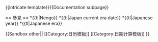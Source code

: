 <includeonly>{{intricate template}}</includeonly>{{Documentation subpage}}<!-- 在本行下編輯模板說明 -->
<!--
== 概要 ==

== 參數及使用方法 ==

== 範例 ==

== 注意事项 ==

== 重定向 ==

== 模板编辑说明 ==
-->
== 參見 ==
*{{tl|Nengo}}
*{{tl|Japan current era date}}
*{{tl|Japanese year}}
*{{tl|Japanese era}}

<includeonly>{{Sandbox other||<!-- 本行下加入模板的分類 -->
[[Category:日历模板]]
[[Category:日期计算模板]]
}}</includeonly>